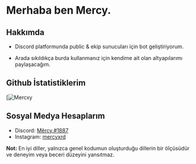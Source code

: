 
# Merhaba ben Mercy.

## Hakkımda
- Discord platformunda public & ekip sunucuları için bot geliştiriyorum.

- Arada sıkıldıkça burda kullanmanız için kendime ait olan altyapılarımı paylaşacağım.

## Github İstatistiklerim
[![Mercxy](https://github-readme-stats.vercel.app/api?username=mercyxrd&show_icons=true&count_private=true&theme=react&hide_border=true&bg_color=0D1117)

## Sosyal Medya Hesaplarım
- Discord: [Mêrcy.#1887](https://discord.com/users/411621794131476480)
- Instagram: [mercyxrd](https://instagram.com/mercyxrd)


<b>Not:</b> En iyi diller, yalnızca genel kodumun oluşturduğu dillerin bir ölçüsüdür ve deneyim veya beceri düzeyini yansıtmaz.
